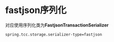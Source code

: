 # fastjson序列化
对应使用序列化类为**FastjsonTransactionSerializer**   
```properties
spring.tcc.storage.serializer-type=fastjson
```
